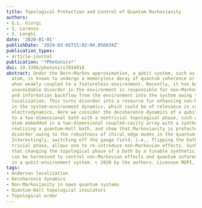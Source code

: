```yaml
---
title: Topological Protection and Control of Quantum Markovianity
authors:
- G.L. Giorgi
- S. Lorenzo
- S. Longhi
date: '2020-01-01'
publishDate: '2024-03-05T15:02:04.056634Z'
publication_types:
- article-journal
publication: '*Photonics*'
doi: 10.3390/photonics7010018
abstract: Under the Born-Markov approximation, a qubit system, such as a two-level
  atom, is known to undergo a memoryless decay of quantum coherence or excitation
  when weakly coupled to a featureless environment. Recently, it has been shown that
  unavoidable disorder in the environment is responsible for non-Markovian effects
  and information backflow from the environment into the system owing to Anderson
  localization. This turns disorder into a resource for enhancing non-Markovianity
  in the system-environment dynamics, which could be of relevance in cavity quantum
  electrodynamics. Here we consider the decoherence dynamics of a qubit weakly coupled
  to a two-dimensional bath with a nontrivial topological phase, such as a two-level
  atom embedded in a two-dimensional coupled-cavity array with a synthetic gauge field
  realizing a quantum-Hall bath, and show that Markovianity is protected against moderate
  disorder owing to the robustness of chiral edge modes in the quantum-Hall bath.
  Interestingly, switching off the gauge field, i.e., flipping the bath into a topological
  trivial phase, allows one to re-introduce non-Markovian effects. Such a result indicates
  that changing the topological phase of a bath by a tunable synthetic gauge field
  can be harnessed to control non-Markovian effects and quantum information backflow
  in a qubit-environment system. c 2020 by the authors. Licensee MDPI, Basel, Switzerland.
tags:
- Anderson localization
- Decoherence dynamics
- Non-Markovianity in open quantum systems
- Quantum-Hall topological insulators
- Topological order
---
```

